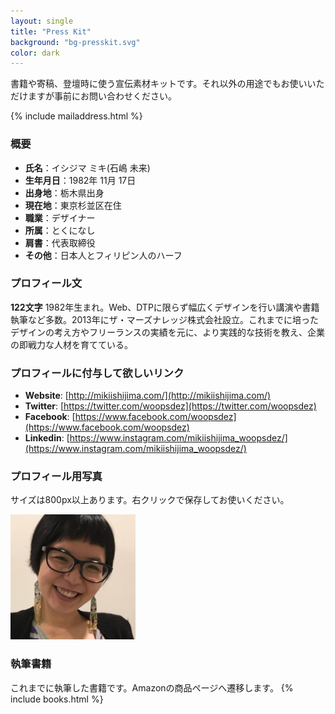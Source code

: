 ```yaml
---
layout: single
title: "Press Kit"
background: "bg-presskit.svg"
color: dark
---
```


書籍や寄稿、登壇時に使う宣伝素材キットです。それ以外の用途でもお使いいただけますが事前にお問い合わせください。

{% include mailaddress.html %}

### <i class="fa fa-list-ul"></i> 概要
* __氏名__：イシジマ ミキ(石嶋 未来)
* __生年月日__：1982年 11月 17日
* __出身地__：栃木県出身
* __現在地__：東京杉並区在住
* __職業__：デザイナー
* __所属__：とくになし
* __肩書__：代表取締役
* __その他__：日本人とフィリピン人のハーフ

### <i class="fa fa-text-width"></i> プロフィール文
__122文字__ 1982年生まれ。Web、DTPに限らず幅広くデザインを行い講演や書籍執筆など多数。2013年にザ・マーズナレッジ株式会社設立。これまでに培ったデザインの考え方やフリーランスの実績を元に、より実践的な技術を教え、企業の即戦力な人材を育てている。

### <i class="fas fa-address-card"></i> プロフィールに付与して欲しいリンク
* __Website__: [http://mikiishijima.com/](http://mikiishijima.com/)
* __Twitter__: [https://twitter.com/woopsdez](https://twitter.com/woopsdez)
* __Facebook__: [https://www.facebook.com/woopsdez](https://www.facebook.com/woopsdez)
* __Linkedin__: [https://www.instagram.com/mikiishijima_woopsdez/](https://www.instagram.com/mikiishijima_woopsdez/)

### <i class="fa fa-picture-o"></i> プロフィール用写真
サイズは800px以上あります。右クリックで保存してお使いください。
<div class="profile-photo">
	<img src="/assets/images/profile/mikiishijima-04.jpg" width="200" alt="">
</div>

### <i class="fa fa-book"></i> 執筆書籍
これまでに執筆した書籍です。Amazonの商品ページへ遷移します。
{% include books.html %}
